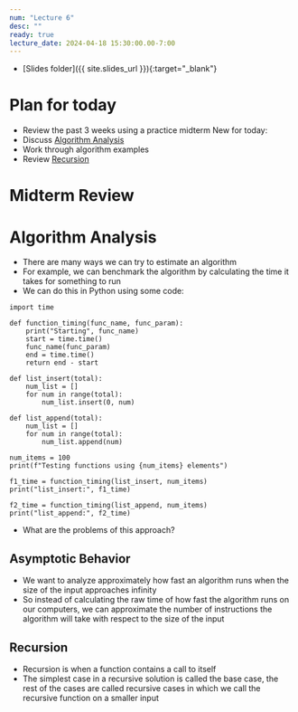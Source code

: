 ```yaml
---
num: "Lecture 6"
desc: ""
ready: true
lecture_date: 2024-04-18 15:30:00.00-7:00
---
```


* [Slides folder]({{ site.slides_url }}){:target="_blank"}

# Plan for today
- Review the past 3 weeks using a practice midterm
New for today:
- Discuss [Algorithm Analysis](https://runestone.academy/ns/books/published/pythonds/AlgorithmAnalysis/WhatIsAlgorithmAnalysis.html)
- Work through algorithm examples
- Review [Recursion](https://runestone.academy/ns/books/published/pythonds/Recursion/WhatIsRecursion.html)


# Midterm Review

# Algorithm Analysis

* There are many ways we can try to estimate an algorithm
* For example, we can benchmark the algorithm by calculating the time it takes for something to run
* We can do this in Python using some code:

```
import time

def function_timing(func_name, func_param):
    print("Starting", func_name)
    start = time.time()
    func_name(func_param)
    end = time.time()
    return end - start

def list_insert(total):
    num_list = []
    for num in range(total):
        num_list.insert(0, num)

def list_append(total):
    num_list = []
    for num in range(total):
        num_list.append(num)

num_items = 100
print(f"Testing functions using {num_items} elements")

f1_time = function_timing(list_insert, num_items)
print("list_insert:", f1_time)

f2_time = function_timing(list_append, num_items)
print("list_append:", f2_time)
```

* What are the problems of this approach?

## Asymptotic Behavior
* We want to analyze approximately how fast an algorithm runs when the size of the input approaches infinity
* So instead of calculating the raw time of how fast the algorithm runs on our computers, we can approximate the number of instructions the algorithm will take with respect to the size of the input

## Recursion
* Recursion is when a function contains a call to itself
* The simplest case in a recursive solution is called the base case, the rest of the cases are called recursive cases in which we call the recursive function on a smaller input




